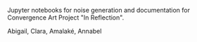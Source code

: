 Jupyter notebooks for noise generation and documentation for Convergence Art Project "In Reflection". 

Abigail, Clara, Amalaké, Annabel 
